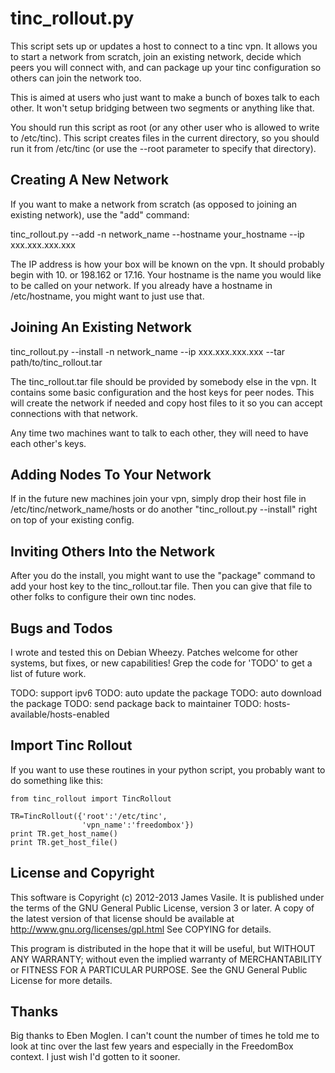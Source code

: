 
tinc_rollout.py
============

This script sets up or updates a host to connect to a tinc vpn.  It
allows you to start a network from scratch, join an existing network,
decide which peers you will connect with, and can package up your tinc
configuration so others can join the network too.

This is aimed at users who just want to make a bunch of boxes talk to
each other.  It won't setup bridging between two segments or anything
like that.

You should run this script as root (or any other user who is allowed
to write to /etc/tinc).  This script creates files in the current
directory, so you should run it from /etc/tinc (or use the --root
parameter to specify that directory).

Creating A New Network
----------------------

If you want to make a network from scratch (as opposed to joining an
existing network), use the "add" command:

tinc_rollout.py --add -n network_name --hostname your_hostname --ip xxx.xxx.xxx.xxx

The IP address is how your box will be known on the vpn.  It should
probably begin with 10. or 198.162 or 17.16.  Your hostname is the
name you would like to be called on your network.  If you already have
a hostname in /etc/hostname, you might want to just use that.

Joining An Existing Network
---------------------------

tinc_rollout.py --install -n network_name --ip xxx.xxx.xxx.xxx --tar path/to/tinc_rollout.tar

The tinc_rollout.tar file should be provided by somebody else in the
vpn.  It contains some basic configuration and the host keys for peer
nodes.  This will create the network if needed and copy host files to
it so you can accept connections with that network.

Any time two machines want to talk to each other, they will need to
have each other's keys.

Adding Nodes To Your Network
----------------------------

If in the future new machines join your vpn, simply drop their
host file in /etc/tinc/network_name/hosts or do another "tinc_rollout.py
--install" right on top of your existing config.

Inviting Others Into the Network
--------------------------------

After you do the install, you might want to use the "package" command
to add your host key to the tinc_rollout.tar file.  Then you can give
that file to other folks to configure their own tinc nodes.


Bugs and Todos
--------------

I wrote and tested this on Debian Wheezy.  Patches welcome for other
systems, but fixes, or new capabilities!  Grep the code for 'TODO' to
get a list of future work.

TODO: support ipv6
TODO: auto update the package
TODO: auto download the package
TODO: send package back to maintainer
TODO: hosts-available/hosts-enabled

Import Tinc Rollout
-------------------

If you want to use these routines in your python script, you probably
want to do something like this:

    from tinc_rollout import TincRollout

    TR=TincRollout({'root':'/etc/tinc',
                    'vpn_name':'freedombox'})
    print TR.get_host_name()
    print TR.get_host_file()



License and Copyright
---------------------

This software is Copyright (c) 2012-2013 James Vasile.  It is
published under the terms of the GNU General Public License, version 3
or later.  A copy of the latest version of that license should be
available at http://www.gnu.org/licenses/gpl.html See COPYING for
details.

This program is distributed in the hope that it will be useful, but
WITHOUT ANY WARRANTY; without even the implied warranty of
MERCHANTABILITY or FITNESS FOR A PARTICULAR PURPOSE.  See the GNU
General Public License for more details.

Thanks
------

Big thanks to Eben Moglen.  I can't count the number of times he told
me to look at tinc over the last few years and especially in the
FreedomBox context.  I just wish I'd gotten to it sooner.
